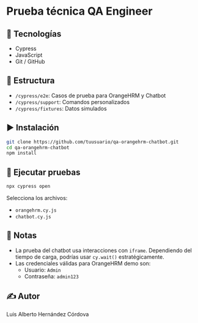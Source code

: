 # Prueba técnica QA Engineer

## 🔧 Tecnologías
- Cypress
- JavaScript
- Git / GitHub

## 📁 Estructura

- `/cypress/e2e`: Casos de prueba para OrangeHRM y Chatbot
- `/cypress/support`: Comandos personalizados
- `/cypress/fixtures`: Datos simulados

## ▶️ Instalación

```bash
git clone https://github.com/tuusuario/qa-orangehrm-chatbot.git
cd qa-orangehrm-chatbot
npm install
```

## 🚀 Ejecutar pruebas

```bash
npx cypress open
```

Selecciona los archivos:
- `orangehrm.cy.js`
- `chatbot.cy.js`

## 📌 Notas

- La prueba del chatbot usa interacciones con `iframe`. Dependiendo del tiempo de carga, podrías usar `cy.wait()` estratégicamente.
- Las credenciales válidas para OrangeHRM demo son:
  - Usuario: `Admin`
  - Contraseña: `admin123`

## ✍️ Autor
Luis Alberto Hernández Córdova
